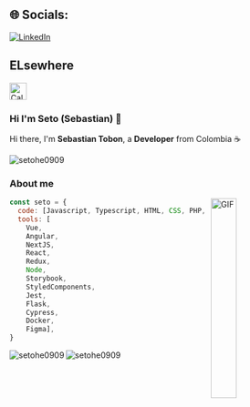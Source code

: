 ## 🌐 Socials:
[![LinkedIn](https://img.shields.io/badge/LinkedIn-%230077B5.svg?logo=linkedin&logoColor=white)](https://www.linkedin.com/in/s3t0/) 

## ELsewhere
<a href="https://cal.com/sebastian-tobon-r4pwfu">
  <img src="https://design.cal.com/~gitbook/image?url=https%3A%2F%2F2607815040-files.gitbook.io%2F%7E%2Ffiles%2Fv0%2Fb%2Fgitbook-x-prod.appspot.com%2Fo%2Fspaces%252FpmUOqZjfGqNkiPmqgnMv%252Fuploads%252Foc4Df0uAR1huKb2SMOOj%252Fimage.png%3Falt%3Dmedia%26token%3D9c23b4be-35e3-4ff8-8586-e6e86657c815&width=215&dpr=4&quality=100&sign=c00f157d&sv=2"
       alt="Calcom" height="30">
</a>


### Hi I'm Seto (Sebastian) 🚀

Hi there, I'm **Sebastian Tobon**, a **Developer** from Colombia ☕️

<p align="left"> <img src="https://komarev.com/ghpvc/?username=setohe0909" alt="setohe0909" /> </p>

### About me 

<img align="right" alt="GIF" width="30%" src="https://i.pinimg.com/originals/e4/26/70/e426702edf874b181aced1e2fa5c6cde.gif" />

```javascript
const seto = {
  code: [Javascript, Typescript, HTML, CSS, PHP, Python, Rust],
  tools: [
    Vue,
    Angular,
    NextJS,
    React,
    Redux, 
    Node, 
    Storybook,
    StyledComponents,
    Jest,
    Flask,
    Cypress,
    Docker,
    Figma],
}
```

<p>
  <img src="https://github-readme-stats.vercel.app/api?username=setohe0909&show_icons=true" alt="setohe0909" />
  <img align="left" src="https://github-readme-stats.vercel.app/api/top-langs?username=setohe0909&show_icons=true&locale=en&layout=compact"   alt="setohe0909" />
 </p>

